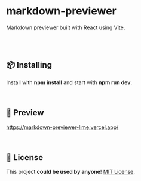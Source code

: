 <h1>markdown-previewer</h1>
<p>Markdown previewer built with React using Vite.</p></br>

</br>

<h2>📦 Installing</h2>
<p>Install with <b>npm install</b> and start with <b>npm run dev</b>.</p>

</br>

<h2>👀 Preview</h2>
<p><a href="https://markdown-previewer-lime.vercel.app/">https://markdown-previewer-lime.vercel.app/</a></p>

</br>

<h2>📄 License</h2>
<p>This project <b>could be used by anyone</b>! <a href="https://github.com/daavsantos/markdown-previewer/blob/main/LICENSE">MIT License</a>.</p>
